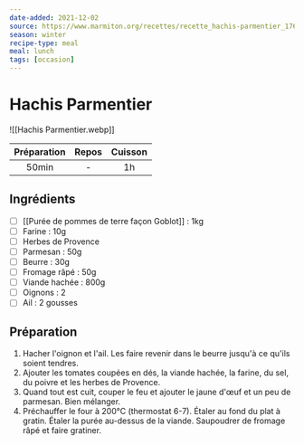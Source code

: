 ```yaml
---
date-added: 2021-12-02
source: https://www.marmiton.org/recettes/recette_hachis-parmentier_17639.aspx
season: winter
recipe-type: meal
meal: lunch
tags: [occasion]
---
```


# Hachis Parmentier

![[Hachis Parmentier.webp]]

| Préparation | Repos | Cuisson |
|:-----------:|:-----:|:-------:|
|    50min    |   -   |   1h    |

## Ingrédients

- [ ] [[Purée de pommes de terre façon Goblot]] : 1kg
- [ ] Farine : 10g
- [ ] Herbes de Provence
- [ ] Parmesan : 50g
- [ ] Beurre : 30g
- [ ] Fromage râpé : 50g
- [ ] Viande hachée : 800g
- [ ] Oignons : 2
- [ ] Ail : 2 gousses

## Préparation

1. Hacher l'oignon et l'ail. Les faire revenir dans le beurre jusqu'à ce qu'ils soient tendres.
2. Ajouter les tomates coupées en dés, la viande hachée, la farine, du sel, du poivre et les herbes de Provence.
3. Quand tout est cuit, couper le feu et ajouter le jaune d'œuf et un peu de parmesan. Bien mélanger.
4. Préchauffer le four à 200°C (thermostat 6-7). Étaler au fond du plat à gratin. Étaler la purée au-dessus de la viande. Saupoudrer de fromage râpé et faire gratiner.
